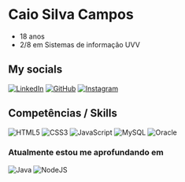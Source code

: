 # Caio Silva Campos
- 18 anos
- 2/8 em Sistemas de informação UVV

## My socials
[![LinkedIn](https://img.shields.io/badge/LinkedIn-000?style=for-the-badge&logo=linkedin&logoColor=0E76A8)](https://www.linkedin.com/in/caio-silva-4ab2aa275/)
[![GitHub](https://img.shields.io/badge/github-%23121011.svg?style=for-the-badge&logo=github&logoColor=white)](https://github.com/CaioSilvaCampos)
[![Instagram](https://img.shields.io/badge/Instagram-000?style=for-the-badge&logo=instagram)](https://www.instagram.com/_caio_campos/)


## Competências / Skills
![HTML5](https://img.shields.io/badge/HTML5-000?style=for-the-badge&logo=html5)
![CSS3](https://img.shields.io/badge/CSS3-000?style=for-the-badge&logo=css3&logoColor=264CE4)
![JavaScript](https://img.shields.io/badge/JavaScript-000?style=for-the-badge&logo=javascript)
![MySQL](https://img.shields.io/badge/mysql-%2300f.svg?style=for-the-badge&logo=mysql&logoColor=white)
![Oracle](https://img.shields.io/badge/Oracle-F80000?style=for-the-badge&logo=oracle&logoColor=white)


### Atualmente estou me aprofundando em
![Java](https://img.shields.io/badge/java-%23ED8B00.svg?style=for-the-badge&logo=openjdk&logoColor=white)
![NodeJS](https://img.shields.io/badge/node.js-6DA55F?style=for-the-badge&logo=node.js&logoColor=white)
